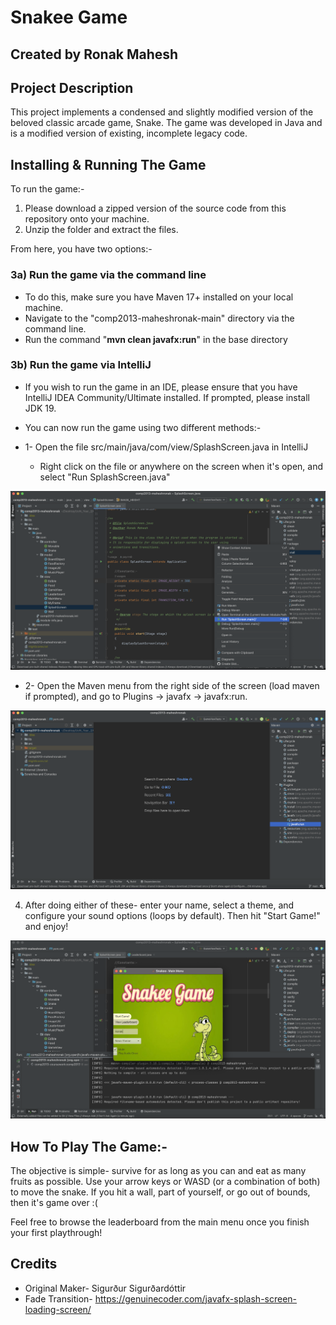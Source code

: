 # Snakee Game 
## Created by Ronak Mahesh

## Project Description

This project implements a condensed and slightly modified version of the beloved classic arcade game, Snake. The game was developed in Java and is a modified version of existing, incomplete legacy code. 

## Installing & Running The Game

To run the game:-
1) Please download a zipped version of the source code from this repository onto your machine. 
2) Unzip the folder and extract the files. 

From here, you have two options:-

### 3a) Run the game via the command line
- To do this, make sure you have Maven 17+ installed on your local machine.
- Navigate to the "comp2013-maheshronak-main" directory via the command line.
- Run the command "**mvn clean javafx:run**" in the base directory

### 3b) Run the game via IntelliJ
- If you wish to run the game in an IDE, please ensure that you have IntelliJ IDEA Community/Ultimate installed. If prompted, please install JDK 19.
- You can now run the game using two different methods:-

- 1- Open the file src/main/java/com/view/SplashScreen.java in IntelliJ
  - Right click on the file or anywhere on the screen when it's open, and select "Run SplashScreen.java"
  
<img src = "src/main/resources/readme1.png">

- 2- Open the Maven menu from the right side of the screen (load maven if prompted), and go to Plugins -> javafx -> javafx:run.

<img src = "src/main/resources/readme2.png">

4) After doing either of these- enter your name, select a theme, and configure your sound options (loops by default). Then hit "Start Game!" and enjoy! 

<img src = "src/main/resources/readme3.png">

## How To Play The Game:-

The objective is simple- survive for as long as you can and eat as many fruits as possible. Use your arrow keys or WASD (or a combination of both) to move the snake. If you hit a wall, part of yourself, or go out of bounds, then it's game over :(

Feel free to browse the leaderboard from the main menu once you finish your first playthrough!

## Credits

- Original Maker- Sigurður Sigurðardóttir
- Fade Transition- https://genuinecoder.com/javafx-splash-screen-loading-screen/
